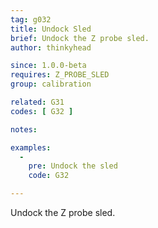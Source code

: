 ```yaml
---
tag: g032
title: Undock Sled
brief: Undock the Z probe sled.
author: thinkyhead

since: 1.0.0-beta
requires: Z_PROBE_SLED
group: calibration

related: G31
codes: [ G32 ]

notes:

examples:
  -
    pre: Undock the sled
    code: G32

---
```


Undock the Z probe sled.
